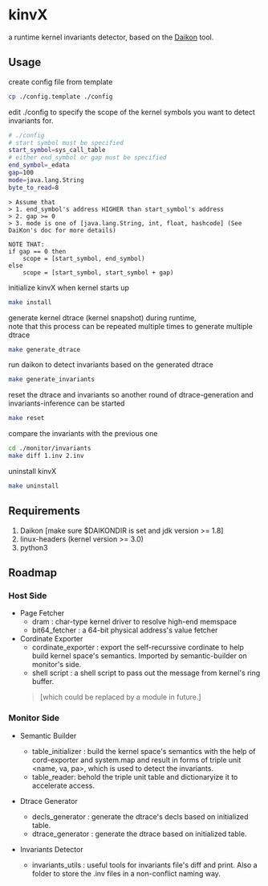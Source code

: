 # kinvX
a runtime kernel invariants detector, based on the [Daikon](https://plse.cs.washington.edu/daikon/) tool. 

## Usage
create config file from template
```bash
cp ./config.template ./config
```

edit ./config to specify the scope of the kernel symbols you want to detect invariants for.


```bash
# ./config
# start symbol must be specified
start_symbol=sys_call_table 
# either end_symbol or gap must be specified
end_symbol=_edata
gap=100
mode=java.lang.String
byte_to_read=8
```
```
> Assume that 
> 1. end_symbol's address HIGHER than start_symbol's address 
> 2. gap >= 0
> 3. mode is one of [java.lang.String, int, float, hashcode] (See DaiKon's doc for more details)
```
```
NOTE THAT:
if gap == 0 then
    scope = [start_symbol, end_symbol)
else
    scope = [start_symbol, start_symbol + gap)
```

initialize kinvX when kernel starts up
```bash
make install
```

generate kernel dtrace (kernel snapshot) during runtime,\
note that this process can be repeated multiple times to generate multiple dtrace
```bash
make generate_dtrace
```

run daikon to detect invariants based on the generated dtrace
```bash
make generate_invariants
```

reset the dtrace and invariants so another round of dtrace-generation and invariants-inference can be started
```bash
make reset
``` 

compare the invariants with the previous one
```bash
cd ./monitor/invariants
make diff 1.inv 2.inv
```

uninstall kinvX
```bash
make uninstall
```

## Requirements
1. Daikon [make sure $DAIKONDIR is set and jdk version >= 1.8]
2. linux-headers (kernel version >= 3.0)
3. python3


## Roadmap
### Host Side
* Page Fetcher
    * dram : char-type kernel driver to resolve high-end memspace
    * bit64_fetcher : a 64-bit physical address's value fetcher
* Cordinate Exporter
    * cordinate_exporter : export the self-recurssive cordinate to help build kernel space's semantics. Imported by semantic-builder on monitor's side.
    * shell script : a shell script to pass out the message from kernel's ring buffer. 
    > [which could be replaced by a module in future.]
### Monitor Side
* Semantic Builder
    * table_initializer : build the kernel space's semantics with the help of cord-exporter and system.map and result in forms of triple unit <name, va, pa>, which is used to detect the invariants.
    * table_reader: behold the triple unit table and dictionaryize it to accelerate access.
* Dtrace Generator
    * decls_generator : generate the dtrace's decls based on initialized table.
    * dtrace_generator : generate the dtrace based on initialized table.

* Invariants Detector
    * invariants_utils : useful tools for invariants file's diff and print. Also a folder to store the .inv files in a non-conflict naming way.